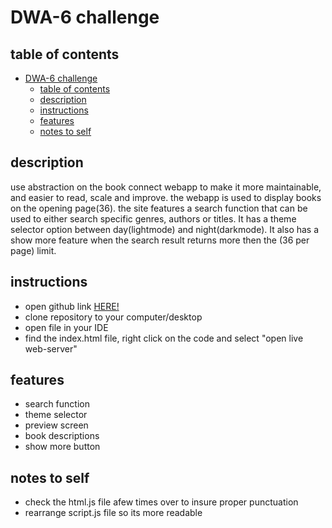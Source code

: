 # DWA-6 challenge

## table of contents

- [DWA-6 challenge](#dwa-6-challenge)
  - [table of contents](#table-of-contents)
  - [description](#description)
  - [instructions](#instructions)
  - [features](#features)
  - [notes to self](#notes-to-self)

## description

<p>use abstraction on the book connect webapp to make it more maintainable, and easier to read, scale and improve.
the webapp is used to display books on the opening page(36). the site features a search function that can be used to 
either search specific genres, authors or titles. It has a theme selector option between day(lightmode) and night(darkmode).
It also has a show more feature when the search result returns more then the (36 per page) limit.</p>

## instructions

- open github link [HERE!](https://github.com/Bruyns/DWA_6.git)
- clone repository to your computer/desktop
- open file in your IDE
- find the index.html file, right click on the code and select "open live web-server"

## features

- search function
- theme selector
- preview screen
- book descriptions
- show more button

## notes to self
- check the html.js file afew times over to insure proper punctuation
- rearrange script.js file so its more readable